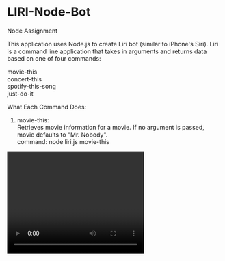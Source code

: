 # LIRI-Node-Bot
Node Assignment

This application uses Node.js to create Liri bot (similar to iPhone's Siri). Liri is a command line application that takes in arguments and returns data based on one of four commands:

movie-this<br>
concert-this<br>
spotify-this-song<br>
just-do-it<br>

What Each Command Does:<br>

1. movie-this:<br>
Retrieves movie information for a movie. If no argument is passed, movie defaults to "Mr. Nobody".<br>
command: node liri.js movie-this <name of a movie><br>
<video width="320" height="240" controls>
  <video src="Movie-This.mp4" type="video/mp4">
</video>
  
2. concert-this:<br>
Retrieves concert information for a performer. If no argument is passed, it automatically defaults to "Nick Offerman".<br>
command: node liri.js concert-this <performer's name><br>
<video width="320" height="240" controls>
  <video src="Concert-This.mp4" type="video/mp4">
</video>

3. spotify-this-song:<br>
Retrieves song information for a track. If no argument is passed, song defaults to "The Sign" by Ace of Base.<br>
command: node liri.js spotify-this-song <name of a song><br>
<video width="320" height="240" controls>
  <video src="Spotify-This-Song.mp4" type="video/mp4">
</video>


4. just-do-it:<br>
Takes info from random.txt ("I want it that way") and performs spotify-this-song:<br>
command: node liri.js just-do-it.<br>
<video width="320" height="240" controls>
  <video src="Just-Do-It.mp4" type="video/mp4">
</video>
